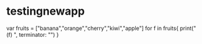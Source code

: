 # testingnewapp
var fruits = ["banana","orange","cherry","kiwi","apple"]
for f in fruits{
print("\(f) ", terminator: "")
}
